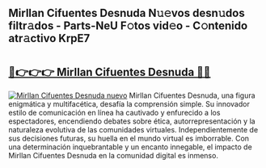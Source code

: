 ## Mirllan Cifuentes Desnuda N𝚞𝚎vos desn𝚞dos filtr𝚊dos - Parts-NeU F𝚘tos vid𝚎o - C𝚘ntenido atr𝚊ctivo KrpE7

# <h2><a href="http://mb2ho0.tromn.icu/?c=Mirllan+Cifuentes+Desnuda">🔗👉👉👉 Mirllan Cifuentes Desnuda 🔗🔗</a></h2>

[![Mirllan Cifuentes Desnuda nuevo](https://i.imgur.com/pEAQMta.gif)](http://mb2ho0.tromn.icu/?c=Mirllan+Cifuentes+Desnuda)
Mirllan Cifuentes Desnuda, una figura enigmática y multifacética, desafía la comprensión simple. Su innovador estilo de comunicación en línea ha cautivado y enfurecido a los espectadores, encendiendo debates sobre ética, autorrepresentación y la naturaleza evolutiva de las comunidades virtuales. Independientemente de sus decisiones futuras, su huella en el mundo virtual es imborrable. Con una determinación inquebrantable y un encanto innegable, el impacto de Mirllan Cifuentes Desnuda en la comunidad digital es inmenso.
